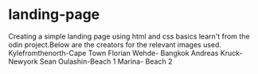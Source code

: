 # landing-page
Creating a simple landing page using html and css basics learn't from the odin project.Below are the creators for the relevant images used. 
Kylefromthenorth-Cape Town 
Florian Wehde- Bangkok
Andreas Kruck- Newyork 
Sean Oulashin-Beach 1 
Marina- Beach 2 

